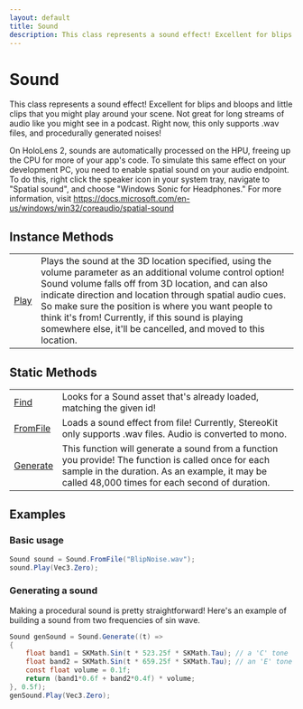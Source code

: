 ```yaml
---
layout: default
title: Sound
description: This class represents a sound effect! Excellent for blips and bloops and little clips that you might play around your scene. Not great for long streams of audio like you might see in a podcast. Right now, this only supports .wav files, and procedurally generated noises!  On HoloLens 2, sounds are automatically processed on the HPU, freeing up the CPU for more of your app's code. To simulate this same effect on your development PC, you need to enable spatial sound on your audio endpoint. To do this, right click the speaker icon in your system tray, navigate to "Spatial sound", and choose "Windows Sonic for Headphones." For more information, visit https.//docs.microsoft.com/en-us/windows/win32/coreaudio/spatial-sound
---
```

# Sound

This class represents a sound effect! Excellent for blips
and bloops and little clips that you might play around your scene.
Not great for long streams of audio like you might see in a podcast.
Right now, this only supports .wav files, and procedurally generated
noises!

On HoloLens 2, sounds are automatically processed on the HPU, freeing
up the CPU for more of your app's code. To simulate this same effect
on your development PC, you need to enable spatial sound on your
audio endpoint. To do this, right click the speaker icon in your
system tray, navigate to "Spatial sound", and choose "Windows Sonic
for Headphones." For more information, visit
https://docs.microsoft.com/en-us/windows/win32/coreaudio/spatial-sound



## Instance Methods

|  |  |
|--|--|
|[Play]({{site.url}}/Pages/Reference/Sound/Play.html)|Plays the sound at the 3D location specified, using the volume parameter as an additional volume control option! Sound volume falls off from 3D location, and can also indicate direction and location through spatial audio cues. So make sure the position is where you want people to think it's from! Currently, if this sound is playing somewhere else, it'll be cancelled, and moved to this location.|



## Static Methods

|  |  |
|--|--|
|[Find]({{site.url}}/Pages/Reference/Sound/Find.html)|Looks for a Sound asset that's already loaded, matching the given id!|
|[FromFile]({{site.url}}/Pages/Reference/Sound/FromFile.html)|Loads a sound effect from file! Currently, StereoKit only supports .wav files. Audio is converted to mono.|
|[Generate]({{site.url}}/Pages/Reference/Sound/Generate.html)|This function will generate a sound from a function you provide! The function is called once for each sample in the duration. As an example, it may be called 48,000 times for each second of duration.|


## Examples

### Basic usage
```csharp
Sound sound = Sound.FromFile("BlipNoise.wav");
sound.Play(Vec3.Zero);
```

### Generating a sound
Making a procedural sound is pretty straightforward! Here's
an example of building a sound from two frequencies of sin
wave.
```csharp
Sound genSound = Sound.Generate((t) =>
{
	float band1 = SKMath.Sin(t * 523.25f * SKMath.Tau); // a 'C' tone
	float band2 = SKMath.Sin(t * 659.25f * SKMath.Tau); // an 'E' tone
	const float volume = 0.1f;
	return (band1*0.6f + band2*0.4f) * volume;
}, 0.5f);
genSound.Play(Vec3.Zero);
```

